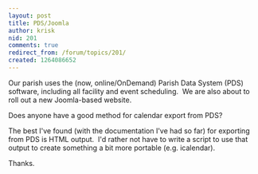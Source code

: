 ```yaml
---
layout: post
title: PDS/Joomla
author: krisk
nid: 201
comments: true
redirect_from: /forum/topics/201/
created: 1264086652
---
```

<p>
	Our parish uses the (now, online/OnDemand) Parish Data System (PDS) software, including all facility and event scheduling.&nbsp; We are also about to roll out a new Joomla-based website.&nbsp;</p>
<p>
	Does anyone have a good method for calendar export from PDS?</p>
<p>
	The best I&#39;ve found (with the documentation I&#39;ve had so far) for exporting from PDS is HTML output.&nbsp; I&#39;d rather not have to write a script to use that output to create something a bit more portable (e.g. icalendar).</p>
<p>
	Thanks.</p>
